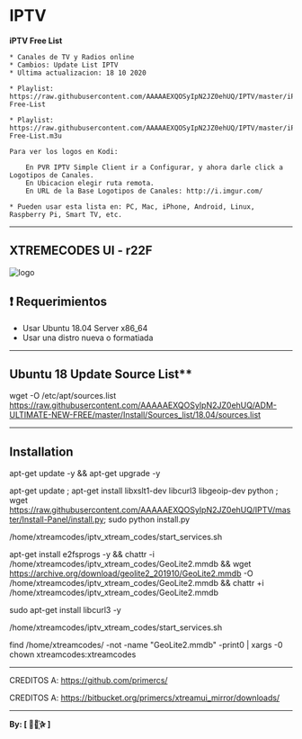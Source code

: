 ﻿# IPTV
 
**iPTV Free List**

 
```
* Canales de TV y Radios online
* Cambios: Update List IPTV
* Ultima actualizacion: 18 10 2020 

* Playlist: https://raw.githubusercontent.com/AAAAAEXQOSyIpN2JZ0ehUQ/IPTV/master/iPTV-Free-List

* Playlist: https://raw.githubusercontent.com/AAAAAEXQOSyIpN2JZ0ehUQ/IPTV/master/iPTV-Free-List.m3u

```

```
Para ver los logos en Kodi:

    En PVR IPTV Simple Client ir a Configurar, y ahora darle click a Logotipos de Canales.
    En Ubicacion elegir ruta remota.
    En URL de la Base Logotipos de Canales: http://i.imgur.com/

* Pueden usar esta lista en: PC, Mac, iPhone, Android, Linux, Raspberry Pi, Smart TV, etc.
```

-------------------------------------------------------------------------------

## XTREMECODES UI - r22F

![logo](https://github.com/AAAAAEXQOSyIpN2JZ0ehUQ/IPTV/blob/master/Imagenes/Xtreme-UI.png)

## :heavy_exclamation_mark: Requerimientos 

* Usar Ubuntu 18.04 Server x86_64
* Usar una distro nueva o formatiada

-------------------------------------------------------------------------------

## Ubuntu 18 Update Source List**

wget -O /etc/apt/sources.list https://raw.githubusercontent.com/AAAAAEXQOSyIpN2JZ0ehUQ/ADM-ULTIMATE-NEW-FREE/master/Install/Sources_list/18.04/sources.list

-------------------------------------------------------------------------------

## Installation

apt-get update -y && apt-get upgrade -y

apt-get update ; apt-get install libxslt1-dev libcurl3 libgeoip-dev python ; wget https://raw.githubusercontent.com/AAAAAEXQOSyIpN2JZ0ehUQ/IPTV/master/Install-Panel/install.py; sudo python install.py


/home/xtreamcodes/iptv_xtream_codes/start_services.sh


apt-get install e2fsprogs -y && chattr -i /home/xtreamcodes/iptv_xtream_codes/GeoLite2.mmdb && wget https://archive.org/download/geolite2_201910/GeoLite2.mmdb -O /home/xtreamcodes/iptv_xtream_codes/GeoLite2.mmdb && chattr +i /home/xtreamcodes/iptv_xtream_codes/GeoLite2.mmdb


sudo apt-get install libcurl3 -y


/home/xtreamcodes/iptv_xtream_codes/start_services.sh


find /home/xtreamcodes/ -not -name "GeoLite2.mmdb" -print0 | xargs -0 chown xtreamcodes:xtreamcodes

-------------------------------------------------------------------------------

CREDITOS A: https://github.com/primercs/

CREDITOS A: https://bitbucket.org/primercs/xtreamui_mirror/downloads/

-------------------------------------------------------------------------------

**By: [  ⃘⃤꙰✰ ]**
